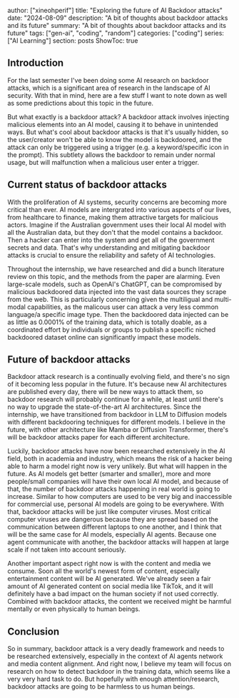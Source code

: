 author: ["xineohperif"]
title: "Exploring the future of AI Backdoor attacks"
date: "2024-08-09"
description: "A bit of thoughts about backdoor attacks and its future"
summary: "A bit of thoughts about backdoor attacks and its future"
tags: ["gen-ai", "coding", "random"]
categories: ["coding"]
series: ["AI Learning"]
section: posts
ShowToc: true

## Introduction

For the last semester I've been doing some AI research on backdoor attacks, which is a significant area of research in the landscape of AI security. With that in mind, here are a few stuff I want to note down as well as some predictions about this topic in the future.

But what exactly is a backdoor attack? A backdoor attack involves injecting malicious elements into an AI model, causing it to behave in unintended ways. But what's cool about backdoor attacks is that it's usually hidden, so the user/creator won't be able to know the model is backdoored, and the attack can only be triggered using a trigger (e.g. a keyword/specific icon in the prompt). This subtlety allows the backdoor to remain under normal usage, but will malfunction when a malicious user enter a trigger.

## Current status of backdoor attacks

With the proliferation of AI systems, security concerns are becoming more critical than ever. AI models are intergrated into various aspects of our lives, from healthcare to finance, making them attractive targets for malicious actors. Imagine if the Australian government uses their local AI model with all the Australian data, but they don't that the model contains a backdoor. Then a hacker can enter into the system and get all of the government secrets and data. That's why understanding and mitigating backdoor attacks is crucial to ensure the reliability and safety of AI technologies.

Throughout the internship, we have researched and did a bunch literature review on this topic, and the methods from the paper are alarming. Even large-scale models, such as OpenAI's ChatGPT, can be compromised by malicious backdoored data injected into the vast data sources they scrape from the web. This is particularly concerning given the multiligual and multi-modal capabilities, as the malicous user can attack a very less common language/a specific image type. Then the backdoored data injected can be as little as 0.0001% of the training data, which is totally doable, as a coordinated effort by individuals or groups to publish a specific niched backdoored dataset online can significantly impact these models.

## Future of backdoor attacks

Backdoor attack research is a continually evolving field, and there's no sign of it becoming less popular in the future. It's because new AI architectures are published every day, there will be new ways to attack them, so backdoor research will probably continue for a while, at least until there's no way to upgrade the state-of-the-art AI architectures. Since the internship, we have transitioned from backdoor in LLM to Diffusion models with different backdooring techniques for different models. I believe in the future, with other architecture like Mamba or Diffusion Transformer, there's will be backdoor attacks paper for each different architecture.

Luckily, backdoor attacks have now been researched extensively in the AI field, both in academia and industry, which means the risk of a hacker being able to harm a model right now is very unlikely. But what will happen in the future. As AI models get better (smarter and smaller), more and more people/small companies will have their own local AI model, and because of that, the number of backdoor attacks happening in real world is going to increase. Similar to how computers are used to be very big and inaccessible for commercial use, personal AI models are going to be everywhere. With that, backdoor attacks will be just like computer viruses. Most critical computer viruses are dangerous because they are spread based on the communication between different laptops to one another, and I think that will be the same case for AI models, especially AI agents. Because one agent communicate with another, the backdoor attacks will happen at large scale if not taken into account seriously.

Another important aspect right now is with the content and media we consume. Soon all the world's newest form of content, especially entertainment content will be AI generated. We've already seen a fair amount of AI generated content on social media like TikTok, and it will definitely have a bad impact on the human society if not used correctly. Combined with backdoor attacks, the content we received might be harmful mentally or even physically to human beings.

## Conclusion

So in summary, backdoor attack is a very deadly framework and needs to be researched extensively, especially in the context of AI agents network and media content alignment. And right now, I believe my team will focus on research on how to detect backdoor in the training data, which seems like a very very hard task to do. But hopefully with enough attention/research, backdoor attacks are going to be harmless to us human beings.



